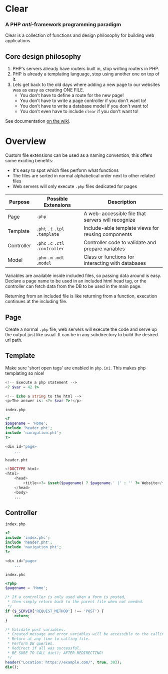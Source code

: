 # Clear

### A PHP *anti*-framework programming paradigm

Clear is a collection of functions and design philosophy for building web applications.

## Core design philosophy

1. PHP's servers already have routers built in, stop writing routers in PHP.
2. PHP is already a templating language, stop using another one on top of it.
3. Lets get back to the old days where adding a new page to our websites was as easy as creating ONE FILE.
	* You don't have to define a route for the new page!
	* You don't have to write a page controller if you don't want to!
	* You don't have to write a database model if you don't want to!
	* You don't even have to include `clear` if you don't want to!

See documentation [on the wiki](https://github.com/knickers/clear/wiki).

# Overview

Custom file extensions can be used as a naming convention, this offers some exciting benefits:
 * It's easy to spot which files perform what functions
 * The files are sorted in normal alphabetical order next to other related files
 * Web servers will only execute `.php` files dedicated for pages

Purpose    | Possible Extensions | Description
-----------|---------------------|------------
Page       |`.php`               | A web-accessible file that servers will recognize
Template   |`.pht` `.t` `.tpl` `.template`| Include-able template views for reusing components
Controller |`.phc` `.c` `.ctl` `.controller`| Controller code to validate and prepare variables
Model      |`.phm` `.m` `.mdl` `.model` | Class or functions for interacting with databases

Variables are available inside included files, so passing data around is easy. Declare a page name to be used in an included html head tag, or the controller can fetch data from the DB to be used in the main page.

Returning from an included file is like returning from a function, execution continues at the including file.

## Page

Create a normal `.php` file, web servers will execute the code and serve up the output just like usual. It can be in any subdirectory to build the desired url path.

## Template

Make sure 'short open tags' are enabled in `php.ini`. This makes php templating so nice!

```php
<!-- Execute a php statement -->
<? $var = 42 ?>

<!-- Echo a string to the html -->
<p>The answer is: <?= $var ?>!</p>
```

`index.php`
```php
<?
$pagename = 'Home';
include 'header.pht';
include 'navigation.pht';
?>

<div id="page>
    ...
```

`header.pht`
```php
<!DOCTYPE html>
<html>
    <head>
        <title><?= isset($pagename) ? $pagename.' |' : '' ?> Website</title>
    </head>
    <body>
    ...
```

## Controller

`index.php`
```php
<?
include 'index.phc';
include 'header.pht';
include 'navigation.pht';
?>

<div id="page>
    ...
```

`index.phc`
```php
<?php
$pagename = 'Home';

/* If a controller is only used when a form is posted,
 * then simply return back to the parent file when not needed.
 */
if ($_SERVER['REQUEST_METHOD'] !== 'POST') {
    return;
}

/* Validate post variables.
 * Created message and error variables will be accessible to the calling file.
 * Return at any time to calling file.
 * Perform DB queries.
 * Redirect if all was successful.
 * BE SURE TO CALL die(); AFTER REDIRECTING!
 */
header("Location: https://example.com/", true, 303);
die();
```
